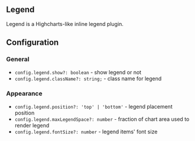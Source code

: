 ## Legend

Legend is a Highcharts-like inline legend plugin.

## Configuration

### General

-   `config.legend.show?: boolean` - show legend or not
-   `config.legend.className?: string;` - class name for legend

### Appearance

-   `config.legend.position?: 'top' | 'bottom'` - legend placement position
-   `config.legend.maxLegendSpace?: number` - fraction of chart area used to render legend
-   `config.legend.fontSize?: number` - legend items' font size
